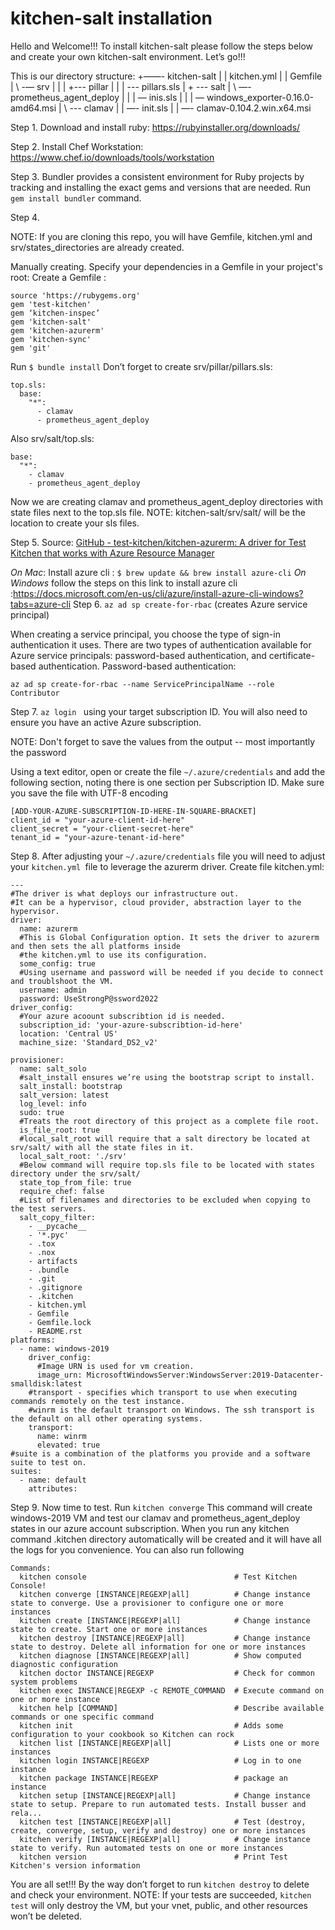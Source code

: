 # kitchen-salt installation
Hello and Welcome!!!
To install kitchen-salt please follow the steps below and create your own kitchen-salt environment. Let’s go!!!

This is our directory structure:
+——-  kitchen-salt
|          |   kitchen.yml
|          |   Gemfile
|          \  -— srv
|                 |
|                 +--- pillar
|                 |         |  --- pillars.sls
|                 + --- salt
|                     \ —-  prometheus_agent_deploy
|                      |    |  — inis.sls
|                      |    |  — windows_exporter-0.16.0-amd64.msi
|                     \ --- clamav
|                           | —- init.sls
|                           | —- clamav-0.104.2.win.x64.msi

Step 1.
Download and install ruby: https://rubyinstaller.org/downloads/ 

Step 2.
Install Chef Workstation: https://www.chef.io/downloads/tools/workstation

Step 3.
Bundler provides a consistent environment for Ruby projects by tracking and installing the exact gems and versions that are needed.
Run  `gem install bundler` command.

Step 4.

NOTE: If you are cloning this repo, you will have Gemfile, kitchen.yml and srv/states_directories  are already created. 

Manually creating.
Specify your dependencies in a Gemfile in your project's root: 
Create a Gemfile :
```
source 'https://rubygems.org'
gem 'test-kitchen'
gem ‘kitchen-inspec’
gem 'kitchen-salt'
gem 'kitchen-azurerm'
gem 'kitchen-sync'
gem 'git'
```
Run `$ bundle install`
Don’t forget to create srv/pillar/pillars.sls:
```
top.sls:
  base:
    "*":
      - clamav
      - prometheus_agent_deploy

```
Also srv/salt/top.sls:
```
base:
  "*":
    - clamav
    - prometheus_agent_deploy

```
Now we are creating clamav and prometheus_agent_deploy directories with state files next to the top.sls file.  NOTE: kitchen-salt/srv/salt/ will be the location to create your sls files.  

Step 5.
Source: [GitHub - test-kitchen/kitchen-azurerm: A driver for Test Kitchen that works with Azure Resource Manager](https://github.com/test-kitchen/kitchen-azurerm)

*On Mac*: Install azure cli :
 `$ brew update && brew install azure-cli`
*On Windows* follow the steps on this link to install azure cli :https://docs.microsoft.com/en-us/cli/azure/install-azure-cli-windows?tabs=azure-cli
Step 6.
`az ad sp create-for-rbac` (creates Azure service principal)

When creating a service principal, you choose the type of sign-in authentication it uses. There are two types of authentication available for Azure service principals: password-based authentication, and certificate-based authentication.
Password-based authentication:

```
az ad sp create-for-rbac --name ServicePrincipalName --role Contributor
```

Step 7.
`az login ` using your target subscription ID. You will also need to ensure you have an active Azure subscription.

NOTE: Don't forget to save the values from the output -- most importantly the password

Using a text editor, open or create the file `~/.azure/credentials` and add the following section, noting there is one section per Subscription ID. Make sure you save the file with UTF-8 encoding

```
[ADD-YOUR-AZURE-SUBSCRIPTION-ID-HERE-IN-SQUARE-BRACKET]
client_id = "your-azure-client-id-here"
client_secret = "your-client-secret-here"
tenant_id = "your-azure-tenant-id-here"
```

Step 8.
After adjusting your `~/.azure/credentials` file you will need to adjust your `kitchen.yml `file to leverage the azurerm driver. 
Create file kitchen.yml:
```
---
#The driver is what deploys our infrastructure out. 
#It can be a hypervisor, cloud provider, abstraction layer to the hypervisor.
driver:
  name: azurerm
  #This is Global Configuration option. It sets the driver to azurerm and then sets the all platforms inside 
  #the kitchen.yml to use its configuration.
  some_config: true 
  #Using username and password will be needed if you decide to connect and troublshoot the VM.
  username: admin
  password: UseStrongP@ssword2022
driver_config:
  #Your azure acoount subscribtion id is needed.
  subscription_id: 'your-azure-subscribtion-id-here'
  location: 'Central US'
  machine_size: 'Standard_DS2_v2'

provisioner:
  name: salt_solo
  #salt_install ensures we’re using the bootstrap script to install.
  salt_install: bootstrap
  salt_version: latest
  log_level: info
  sudo: true
  #Treats the root directory of this project as a complete file root. 
  is_file_root: true
  #local_salt_root will require that a salt directory be located at srv/salt/ with all the state files in it.
  local_salt_root: './srv'
  #Below command will require top.sls file to be located with states directory under the srv/salt/
  state_top_from_file: true
  require_chef: false
  #List of filenames and directories to be excluded when copying to the test servers.
  salt_copy_filter:
    - __pycache__
    - '*.pyc'
    - .tox
    - .nox
    - artifacts
    - .bundle
    - .git
    - .gitignore
    - .kitchen
    - kitchen.yml
    - Gemfile
    - Gemfile.lock
    - README.rst
platforms:
  - name: windows-2019
    driver_config:
      #Image URN is used for vm creation.
      image_urn: MicrosoftWindowsServer:WindowsServer:2019-Datacenter-smalldisk:latest
    #transport - specifies which transport to use when executing commands remotely on the test instance. 
    #winrm is the default transport on Windows. The ssh transport is the default on all other operating systems.
    transport:
      name: winrm
      elevated: true
#suite is a combination of the platforms you provide and a software suite to test on.
suites:
  - name: default
    attributes:
```

Step 9.
Now time to test. Run `kitchen converge`  This command will create windows-2019 VM and test our clamav and prometheus_agent_deploy states in our azure account subscription.  When you run any kitchen command .kitchen directory automatically will be created and it will have all the logs for you convenience.  You can also run following 
```
Commands:
  kitchen console                                 # Test Kitchen Console!
  kitchen converge [INSTANCE|REGEXP|all]          # Change instance state to converge. Use a provisioner to configure one or more instances
  kitchen create [INSTANCE|REGEXP|all]            # Change instance state to create. Start one or more instances
  kitchen destroy [INSTANCE|REGEXP|all]           # Change instance state to destroy. Delete all information for one or more instances
  kitchen diagnose [INSTANCE|REGEXP|all]          # Show computed diagnostic configuration
  kitchen doctor INSTANCE|REGEXP                  # Check for common system problems
  kitchen exec INSTANCE|REGEXP -c REMOTE_COMMAND  # Execute command on one or more instance
  kitchen help [COMMAND]                          # Describe available commands or one specific command
  kitchen init                                    # Adds some configuration to your cookbook so Kitchen can rock
  kitchen list [INSTANCE|REGEXP|all]              # Lists one or more instances
  kitchen login INSTANCE|REGEXP                   # Log in to one instance
  kitchen package INSTANCE|REGEXP                 # package an instance
  kitchen setup [INSTANCE|REGEXP|all]             # Change instance state to setup. Prepare to run automated tests. Install busser and rela...
  kitchen test [INSTANCE|REGEXP|all]              # Test (destroy, create, converge, setup, verify and destroy) one or more instances
  kitchen verify [INSTANCE|REGEXP|all]            # Change instance state to verify. Run automated tests on one or more instances
  kitchen version                                 # Print Test Kitchen's version information
```


You are all set!!! By the way don’t forget to run `kitchen destroy`  to delete  and check your environment. 
NOTE: If your tests are succeeded, `kitchen test` will only destroy the VM, but your vnet, public, and other resources won’t be deleted. 

